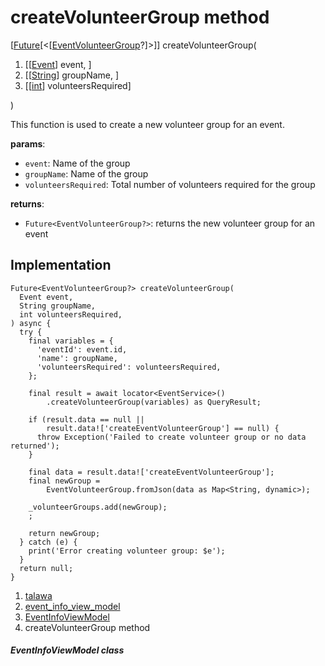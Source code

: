 
<div>

# createVolunteerGroup method

</div>


[[Future](https://api.flutter.dev/flutter/dart-core/Future-class.html)[\<[[EventVolunteerGroup](../../models_events_event_volunteer_group/EventVolunteerGroup-class.html)?]\>]]
createVolunteerGroup(

1.  [[[Event](../../models_events_event_model/Event-class.html)]
    event, ]
2.  [[[String](https://api.flutter.dev/flutter/dart-core/String-class.html)]
    groupName,
    ]
3.  [[[int](https://api.flutter.dev/flutter/dart-core/int-class.html)]
    volunteersRequired]

)



This function is used to create a new volunteer group for an event.

**params**:

-   `event`: Name of the group
-   `groupName`: Name of the group
-   `volunteersRequired`: Total number of volunteers required for the
    group

**returns**:

-   `Future<EventVolunteerGroup?>`: returns the new volunteer group for
    an event



## Implementation

``` language-dart
Future<EventVolunteerGroup?> createVolunteerGroup(
  Event event,
  String groupName,
  int volunteersRequired,
) async {
  try {
    final variables = {
      'eventId': event.id,
      'name': groupName,
      'volunteersRequired': volunteersRequired,
    };

    final result = await locator<EventService>()
        .createVolunteerGroup(variables) as QueryResult;

    if (result.data == null ||
        result.data!['createEventVolunteerGroup'] == null) {
      throw Exception('Failed to create volunteer group or no data returned');
    }

    final data = result.data!['createEventVolunteerGroup'];
    final newGroup =
        EventVolunteerGroup.fromJson(data as Map<String, dynamic>);

    _volunteerGroups.add(newGroup);
    ;

    return newGroup;
  } catch (e) {
    print('Error creating volunteer group: $e');
  }
  return null;
}
```







1.  [talawa](../../index.html)
2.  [event_info_view_model](../../view_model_after_auth_view_models_event_view_models_event_info_view_model/)
3.  [EventInfoViewModel](../../view_model_after_auth_view_models_event_view_models_event_info_view_model/EventInfoViewModel-class.html)
4.  createVolunteerGroup method

##### EventInfoViewModel class







